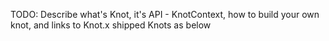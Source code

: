 TODO:
Describe what's Knot, it's API - KnotContext, how to build your own knot, and links to Knot.x shipped Knots as below
